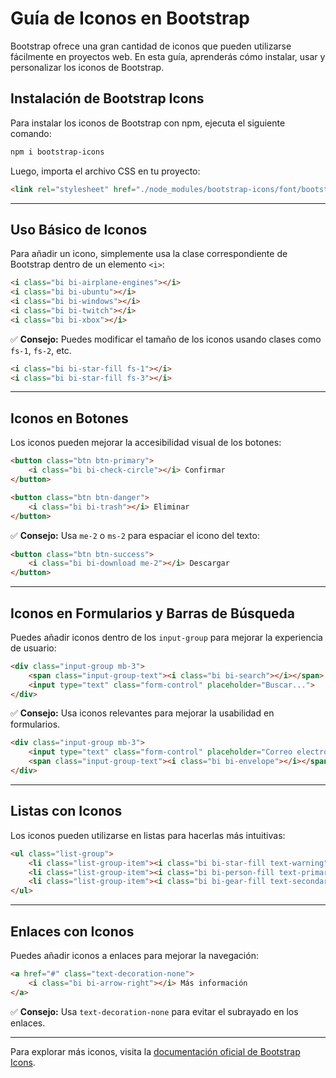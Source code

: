 # Guía de Iconos en Bootstrap

Bootstrap ofrece una gran cantidad de iconos que pueden utilizarse fácilmente en proyectos web. En esta guía, aprenderás cómo instalar, usar y personalizar los iconos de Bootstrap.

## Instalación de Bootstrap Icons

Para instalar los iconos de Bootstrap con npm, ejecuta el siguiente comando:

```sh
npm i bootstrap-icons
```

Luego, importa el archivo CSS en tu proyecto:

```html
<link rel="stylesheet" href="./node_modules/bootstrap-icons/font/bootstrap-icons.css">
```

---

## Uso Básico de Iconos

Para añadir un icono, simplemente usa la clase correspondiente de Bootstrap dentro de un elemento `<i>`:

```html
<i class="bi bi-airplane-engines"></i>
<i class="bi bi-ubuntu"></i>
<i class="bi bi-windows"></i>
<i class="bi bi-twitch"></i>
<i class="bi bi-xbox"></i>
```

✅ **Consejo:** Puedes modificar el tamaño de los iconos usando clases como `fs-1`, `fs-2`, etc.

```html
<i class="bi bi-star-fill fs-1"></i>
<i class="bi bi-star-fill fs-3"></i>
```

---

## Iconos en Botones

Los iconos pueden mejorar la accesibilidad visual de los botones:

```html
<button class="btn btn-primary">
    <i class="bi bi-check-circle"></i> Confirmar
</button>

<button class="btn btn-danger">
    <i class="bi bi-trash"></i> Eliminar
</button>
```

✅ **Consejo:** Usa `me-2` o `ms-2` para espaciar el icono del texto:

```html
<button class="btn btn-success">
    <i class="bi bi-download me-2"></i> Descargar
</button>
```

---

## Iconos en Formularios y Barras de Búsqueda

Puedes añadir iconos dentro de los `input-group` para mejorar la experiencia de usuario:

```html
<div class="input-group mb-3">
    <span class="input-group-text"><i class="bi bi-search"></i></span>
    <input type="text" class="form-control" placeholder="Buscar...">
</div>
```

✅ **Consejo:** Usa iconos relevantes para mejorar la usabilidad en formularios.

```html
<div class="input-group mb-3">
    <input type="text" class="form-control" placeholder="Correo electrónico">
    <span class="input-group-text"><i class="bi bi-envelope"></i></span>
</div>
```

---

## Listas con Iconos

Los iconos pueden utilizarse en listas para hacerlas más intuitivas:

```html
<ul class="list-group">
    <li class="list-group-item"><i class="bi bi-star-fill text-warning"></i> Favoritos</li>
    <li class="list-group-item"><i class="bi bi-person-fill text-primary"></i> Perfil</li>
    <li class="list-group-item"><i class="bi bi-gear-fill text-secondary"></i> Configuración</li>
</ul>
```

---

## Enlaces con Iconos

Puedes añadir iconos a enlaces para mejorar la navegación:

```html
<a href="#" class="text-decoration-none">
    <i class="bi bi-arrow-right"></i> Más información
</a>
```

✅ **Consejo:** Usa `text-decoration-none` para evitar el subrayado en los enlaces.

---


Para explorar más iconos, visita la [documentación oficial de Bootstrap Icons](https://icons.getbootstrap.com/).

